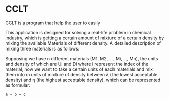 # CCLT

CCLT is a program that help the user to easily 

This application is designed for solving a real-life problem in chemical industry, which is getting a certain amount of mixture of a certain density by mixing the available Materials of different density. A detailed description of mixing three materials is as follows:

Supposing we have n different materials (M1, M2, ..., Mi, ..., Mn), the units and density of which are Ui and Di where i represent the index of the material, now we want to take a certain units of each materials and mix them into m units of mixture of density between λ (the lowest acceptable density) and η (the highest acceptable density), which can be represented as formular: 
```
a + b = c
```
